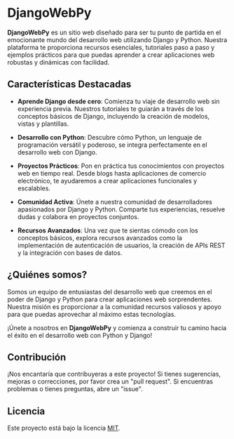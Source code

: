 # DjangoWebPy

**DjangoWebPy** es un sitio web diseñado para ser tu punto de partida en el emocionante mundo del desarrollo web utilizando Django y Python. Nuestra plataforma te proporciona recursos esenciales, tutoriales paso a paso y ejemplos prácticos para que puedas aprender a crear aplicaciones web robustas y dinámicas con facilidad.

## Características Destacadas

- **Aprende Django desde cero**: Comienza tu viaje de desarrollo web sin experiencia previa. Nuestros tutoriales te guiarán a través de los conceptos básicos de Django, incluyendo la creación de modelos, vistas y plantillas.

- **Desarrollo con Python**: Descubre cómo Python, un lenguaje de programación versátil y poderoso, se integra perfectamente en el desarrollo web con Django.

- **Proyectos Prácticos**: Pon en práctica tus conocimientos con proyectos web en tiempo real. Desde blogs hasta aplicaciones de comercio electrónico, te ayudaremos a crear aplicaciones funcionales y escalables.

- **Comunidad Activa**: Únete a nuestra comunidad de desarrolladores apasionados por Django y Python. Comparte tus experiencias, resuelve dudas y colabora en proyectos conjuntos.

- **Recursos Avanzados**: Una vez que te sientas cómodo con los conceptos básicos, explora recursos avanzados como la implementación de autenticación de usuarios, la creación de APIs REST y la integración con bases de datos.

## ¿Quiénes somos?

Somos un equipo de entusiastas del desarrollo web que creemos en el poder de Django y Python para crear aplicaciones web sorprendentes. Nuestra misión es proporcionar a la comunidad recursos valiosos y apoyo para que puedas aprovechar al máximo estas tecnologías.

¡Únete a nosotros en **DjangoWebPy** y comienza a construir tu camino hacia el éxito en el desarrollo web con Python y Django!

## Contribución

¡Nos encantaría que contribuyeras a este proyecto! Si tienes sugerencias, mejoras o correcciones, por favor crea un "pull request". Si encuentras problemas o tienes preguntas, abre un "issue".

## Licencia

Este proyecto está bajo la licencia [MIT](LICENSE).
